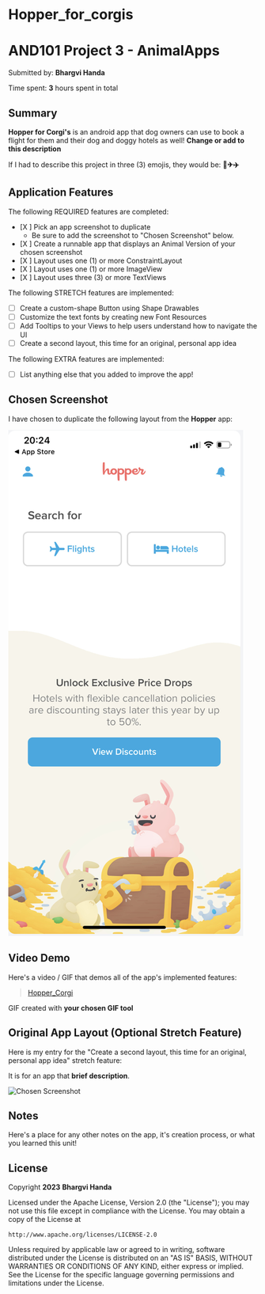 # Hopper_for_corgis

# AND101 Project 3 - AnimalApps

Submitted by: **Bhargvi Handa**

Time spent: **3** hours spent in total

## Summary

**Hopper for Corgi's** is an android app that dog owners can use to book a flight for them and their dog and doggy hotels as well!  **Change or add to this description**

If I had to describe this project in three (3) emojis, they would be: **🐶✈✈️**

## Application Features

<!-- (This is a comment) Please be sure to change the [ ] to [x] for any features you completed.  If a feature is not checked [x], you might miss the points for that item! -->

The following REQUIRED features are completed:

- [X ] Pick an app screenshot to duplicate
  - Be sure to add the screenshot to "Chosen Screenshot" below.
- [X ] Create a runnable app that displays an Animal Version of your chosen screenshot
- [X ] Layout uses one (1) or more ConstraintLayout
- [X ] Layout uses one (1) or more ImageView
- [X ] Layout uses three (3) or more TextViews

The following STRETCH features are implemented:

- [ ] Create a custom-shape Button using Shape Drawables
- [ ] Customize the text fonts by creating new Font Resources
- [ ] Add Tooltips to your Views to help users understand how to navigate the UI
- [ ] Create a second layout, this time for an original, personal app idea

The following EXTRA features are implemented:

- [ ] List anything else that you added to improve the app!

## Chosen Screenshot

I have chosen to duplicate the following layout from the **Hopper** app:

<img src='hopper.png' title='Chosen Screenshot' width='' alt='Chosen Screenshot' />

## Video Demo

Here's a video / GIF that demos all of the app's implemented features:

<blockquote class="imgur-embed-pub" lang="en" data-id="a/mfu1dys"  ><a href="//imgur.com/a/mfu1dys">Hopper_Corgi</a></blockquote><script async src="//s.imgur.com/min/embed.js" charset="utf-8"></script>

GIF created with **your chosen GIF tool**

<!-- Recommended tools:
- [Kap](https://getkap.co/) for macOS
- [ScreenToGif](https://www.screentogif.com/) for Windows
- [peek](https://github.com/phw/peek) for Linux. -->

## Original App Layout (Optional Stretch Feature)

Here is my entry for the "Create a second layout, this time for an original, personal app idea" stretch feature:

It is for an app that **brief description**.

<img src='http://example.com/link/to/your/image.png' title='Chosen Screenshot' width='' alt='Chosen Screenshot' />

## Notes

Here's a place for any other notes on the app, it's creation process, or what you learned this unit!

## License

Copyright **2023** **Bhargvi Handa**

Licensed under the Apache License, Version 2.0 (the "License");
you may not use this file except in compliance with the License.
You may obtain a copy of the License at

    http://www.apache.org/licenses/LICENSE-2.0

Unless required by applicable law or agreed to in writing, software
distributed under the License is distributed on an "AS IS" BASIS,
WITHOUT WARRANTIES OR CONDITIONS OF ANY KIND, either express or implied.
See the License for the specific language governing permissions and
limitations under the License.
